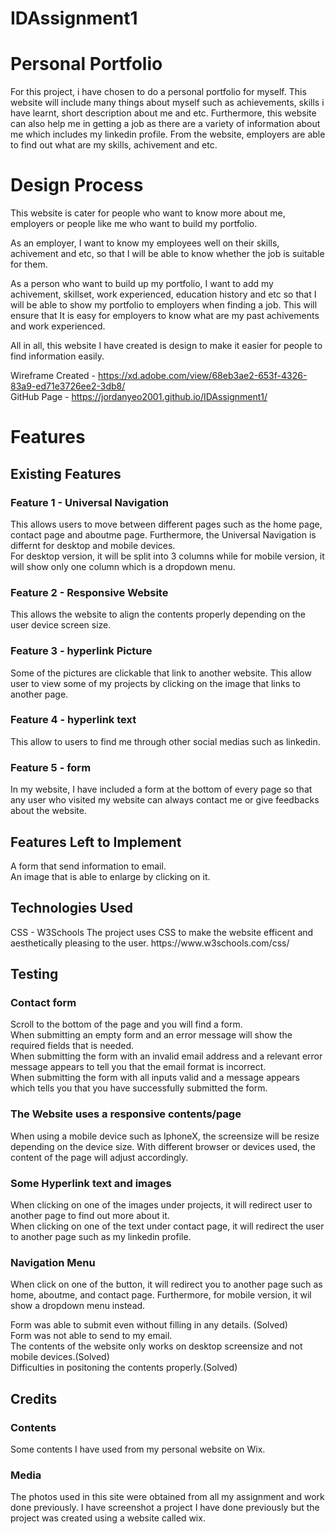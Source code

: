 # IDAssignment1

<h1>Personal Portfolio</h1>
For this project, i have chosen to do a personal portfolio for myself. This website will include many things about myself
such as achievements, skills i have learnt, short description about me and etc. Furthermore, this website can also help
me in getting a job as there are a variety of information about me which includes my linkedin profile. From the website,
employers are able to find out what are my skills, achivement and etc.


<h1>Design Process</h1>
This website is cater for people who want to know more about me, employers or people like me who want to build my portfolio.

As an employer, I want to know my employees well on their skills, achivement and etc, so that I will be able 
to know whether the job is suitable for them.

As a person who want to build up my portfolio, I want to add my achivement, skillset, work experienced, education history and etc
so that I will be able to show my portfolio to employers when finding a job. This will ensure that It is easy for employers to 
know what are my past achivements and work experienced.

All in all, this website I have created is design to make it easier for people to find information easily.

Wireframe Created - https://xd.adobe.com/view/68eb3ae2-653f-4326-83a9-ed71e3726ee2-3db8/ 
<br>
GitHub Page - https://jordanyeo2001.github.io/IDAssignment1/

<h1>Features</h1>
<h2>Existing Features</h2>
<h3>Feature 1 - Universal Navigation</h3>
This allows users to move between different pages such as the home page, contact page and aboutme page.
Furthermore, the Universal Navigation is differnt for desktop and mobile devices. 
<br>
For desktop version, it will be split into 3 columns while for mobile version, it will show only one column which is a 
dropdown menu.

<h3>Feature 2 - Responsive Website</h3>
This allows the website to align the contents properly depending on the user device screen size.

<h3>Feature 3 - hyperlink Picture</h3>
Some of the pictures are clickable that link to another website.
This allow user to view some of my projects by clicking on the image that links to another page.

<h3>Feature 4 - hyperlink text</h3>
This allow to users to find me through other social medias such as linkedin.

<h3>Feature 5 - form</h3>
In my website, I have included a form at the bottom of every page so that any user who visited my
website can always contact me or give feedbacks about the website.


<h2>Features Left to Implement</h2>
A form that send information to email.
<br>
An image that is able to enlarge by clicking on it.



<h2>Technologies Used</h2>
CSS - W3Schools
The project uses CSS to make the website efficent and aesthetically pleasing to the user.
https://www.w3schools.com/css/



<h2>Testing</h2>
<h3>Contact form</h3>
Scroll to the bottom of the page and you will find a form.
<br>
When submitting an empty form and an error message will show the required fields that is needed.
<br>
When submitting the form with an invalid email address and a relevant error message appears to tell you that the email format
is incorrect.
<br>
When submitting the form with all inputs valid and a message appears which tells you that you have successfully submitted
the form.

<h3>The Website uses a responsive contents/page</h3>
When using a mobile device such as IphoneX, the screensize will be resize depending on the device size.
With different browser or devices used, the content of the page will adjust accordingly.

<h3>Some Hyperlink text and images</h3>
When clicking on one of the images under projects, it will redirect user to another page to find out more about it.
<br>
When clicking on one of the text under contact page, it will redirect the user to another page such as my linkedin profile.

<h3>Navigation Menu</h3>
When click on one of the button, it will redirect you to another page such as home, aboutme, and contact page.
Furthermore, for mobile version, it wil show a dropdown menu instead.

Form was able to submit even without filling in any details. (Solved)
<br>
Form was not able to send to my email.
<br>
The contents of the website only works on desktop screensize and not mobile devices.(Solved)
<br>
Difficulties in positoning the contents properly.(Solved)



<h2>Credits</h2>

<h3>Contents</h3>
Some contents I have used from my personal website on Wix.

<h3>Media</h3>
The photos used in this site were obtained from all my assignment and work done previously.
I have screenshot a project I have done previously but the project was created using a 
website called wix.

